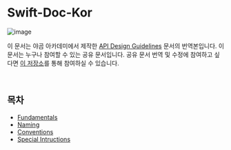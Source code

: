
# Swift-Doc-Kor

<img alt="image" src="https://user-images.githubusercontent.com/73867548/156685343-a7dd49af-b52d-40fd-88bc-8c63a2cef135.png">
 
이 문서는 야곰 아카데미에서 제작한 [API Design Guidelines](https://www.swift.org/documentation/api-design-guidelines/) 문서의 번역본입니다. 이 문서는 누구나 참여할 수 있는 공유 문서입니다. 공유 문서 번역 및 수정에 참여하고 싶다면 [이 저장소](https://github.com/yagom-academy/swift-doc-kor)를 통해 참여하실 수 있습니다.

<br>

## 목차
- [Fundamentals](https://yagom-academy.github.io/swift-doc-kor/APIDesignGuidelines/Fundamentals.html)
- [Naming](https://yagom-academy.github.io/swift-doc-kor/APIDesignGuidelines/Naming.html)
- [Conventions](https://yagom-academy.github.io/swift-doc-kor/APIDesignGuidelines/Conventions.html)
- [Special Intructions](https://yagom-academy.github.io/swift-doc-kor/APIDesignGuidelines/Special_Instructions.html)

